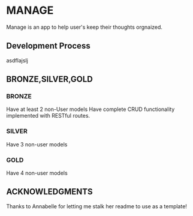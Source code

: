 # MANAGE

Manage is an app to help user's keep their thoughts orgnaized. 

## Development Process

asdflajslj

## BRONZE,SILVER,GOLD

### BRONZE
Have at least 2 non-User models
Have complete CRUD functionality implemented with RESTful routes. 

### SILVER
Have 3 non-user models

### GOLD
Have 4 non-user models

## ACKNOWLEDGMENTS
Thanks to Annabelle for letting me stalk her readme to use as a template! 